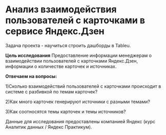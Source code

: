 # Анализ взаимодействия пользователей с карточками в сервисе Яндекс.Дзен

Задача проекта - научиться строить дашборды в Tableu.

**Цель исследования** 
Предоставление информации менеджерам о взаимодействии пользователей с карточками Яндекс.Дзен, информации о количестве карточек и источниках.

**Отвечаем на вопросы:** 

1)Сколько взаимодействий пользователей с карточками происходит в системе с разбивкой по темам карточек?

2)Как много карточек генерируют источники с разными темами?

3)Как соотносятся темы карточек и темы источников?


Данные для исследования предоставлены компанией Яндекс (курс Аналитик данных / Яндекс Практикум).